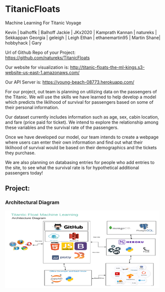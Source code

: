 # TitanicFloats
Machine Learning For Titanic Voyage

Kevin | balhoffk | Balhoff
Jackie | JKx2020 | Kamprath
Kannan | natureks | Sekkappan
Georgia | geleigh | Leigh
Ethan | ethanemartin95 | Martin
Shane| hobbyhack | Gary

Url of Github Repo of your Project:
https://github.com/natureks/TitanicFloats

Our website for visualization is:
http://titanic-floats-the-ml-kings.s3-website-us-east-1.amazonaws.com/

Our API Server is:
https://young-beach-08773.herokuapp.com/

For our project, out team is planning on utilizing data on the passengers of the Titanic. We will use the skills we have learned to help develop a model which predicts the liklihood of survival for passengers based on some of their personal information.

Our dataset currently includes information such as age, sex, cabin location, and fare (price paid for ticket). We intend to explore the relationship among these variables and the survival rate of the passengers.

Once we have developed our model, our team intends to create a webpage where users can enter their own information and find out what their liklihood of survival would be based on their demographics and the tickets they purchase.

We are also planning on databasing entries for people who add entries to the site, to see what the survival rate is for hypothetical additional passengers today!

## Project: 
<h3>Architectural Diagram</h3>
<img src = "/images/TitanicFloatsArchitecture.png" width = "500" height = "250">
